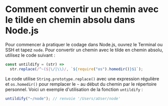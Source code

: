 # Comment convertir un chemin avec le tilde en chemin absolu dans Node.js

Pour commencer à pratiquer le codage dans Node.js, ouvrez le Terminal ou SSH et tapez `node`. Pour convertir un chemin avec le tilde en chemin absolu, utilisez le code suivant :

```js
const untildify = (str) =>
  str.replace(/^~($|\/|\\)/, `${require("os").homedir()}$1`);
```

Le code utilise `String.prototype.replace()` avec une expression régulière et `os.homedir()` pour remplacer le `~` au début du chemin par le répertoire personnel. Voici un exemple d'utilisation de la fonction `untildify` :

```js
untildify("~/node"); // renvoie '/Users/aUser/node'
```
